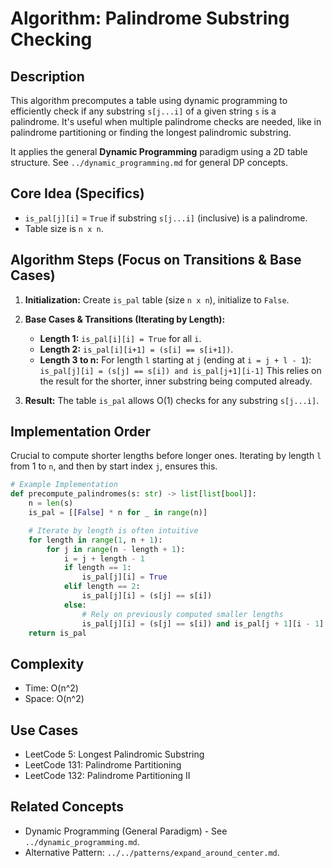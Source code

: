 # Algorithm: Palindrome Substring Checking

## Description

This algorithm precomputes a table using dynamic programming to efficiently check if any substring `s[j...i]` of a given string `s` is a palindrome. It's useful when multiple palindrome checks are needed, like in palindrome partitioning or finding the longest palindromic substring.

It applies the general **Dynamic Programming** paradigm using a 2D table structure. See `../dynamic_programming.md` for general DP concepts.

## Core Idea (Specifics)

*   `is_pal[j][i]` = `True` if substring `s[j...i]` (inclusive) is a palindrome.
*   Table size is `n x n`.

## Algorithm Steps (Focus on Transitions & Base Cases)

1.  **Initialization:** Create `is_pal` table (size `n x n`), initialize to `False`.

2.  **Base Cases & Transitions (Iterating by Length):**
    *   **Length 1:** `is_pal[i][i] = True` for all `i`.
    *   **Length 2:** `is_pal[i][i+1] = (s[i] == s[i+1])`.
    *   **Length 3 to n:** For length `l` starting at `j` (ending at `i = j + l - 1`):
        `is_pal[j][i] = (s[j] == s[i]) and is_pal[j+1][i-1]`
        This relies on the result for the shorter, inner substring being computed already.

3.  **Result:** The table `is_pal` allows O(1) checks for any substring `s[j...i]`.

## Implementation Order

Crucial to compute shorter lengths before longer ones. Iterating by length `l` from 1 to `n`, and then by start index `j`, ensures this.

```python
# Example Implementation
def precompute_palindromes(s: str) -> list[list[bool]]:
    n = len(s)
    is_pal = [[False] * n for _ in range(n)]

    # Iterate by length is often intuitive
    for length in range(1, n + 1):
        for j in range(n - length + 1):
            i = j + length - 1
            if length == 1:
                is_pal[j][i] = True
            elif length == 2:
                is_pal[j][i] = (s[j] == s[i])
            else:
                # Rely on previously computed smaller lengths
                is_pal[j][i] = (s[j] == s[i]) and is_pal[j + 1][i - 1]
    return is_pal
```

## Complexity

*   Time: O(n^2)
*   Space: O(n^2)

## Use Cases

*   LeetCode 5: Longest Palindromic Substring
*   LeetCode 131: Palindrome Partitioning
*   LeetCode 132: Palindrome Partitioning II

## Related Concepts

*   Dynamic Programming (General Paradigm) - See `../dynamic_programming.md`.
*   Alternative Pattern: `../../patterns/expand_around_center.md`. 